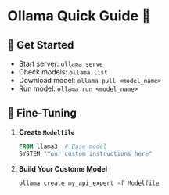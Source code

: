 # Ollama Quick Guide 🦙

## 🚀 Get Started
- Start server: `ollama serve`  
- Check models: `ollama list`  
- Download model: `ollama pull <model_name>`  
- Run model: `ollama run <model_name>`  

## 🔧 Fine-Tuning
1. **Create `Modelfile`**  
   ```dockerfile
   FROM llama3  # Base model
   SYSTEM "Your custom instructions here"

2.  **Build Your Custome Model**   
    ```dockerfile
    ollama create my_api_expert -f Modelfile

     